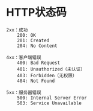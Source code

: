 # HTTP状态码

    2xx：成功
        200: OK
        201: Created
        204: No Content

    4xx：客户端错误
        400: Bad Request
        401: Unauthorized（未认证）
        403: Forbidden（无权限）
        404: Not Found

    5xx：服务器错误
        500: Internal Server Error
        503: Service Unavailable
